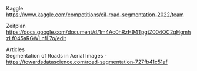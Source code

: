 Kaggle  \
https://www.kaggle.com/competitions/cil-road-segmentation-2022/team

Zeitplan  \
https://docs.google.com/document/d/1m4Ac0hRzH94TpgtZ004QC2qHgmhzLf045aRGWLnfL7o/edit

Articles  \
Segmentation of Roads in Aerial Images - https://towardsdatascience.com/road-segmentation-727fb41c51af
